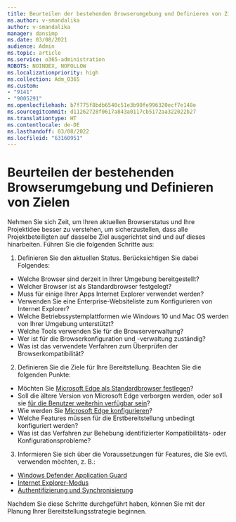 ```yaml
---
title: Beurteilen der bestehenden Browserumgebung und Definieren von Zielen
ms.author: v-smandalika
author: v-smandalika
manager: dansimp
ms.date: 03/08/2021
audience: Admin
ms.topic: article
ms.service: o365-administration
ROBOTS: NOINDEX, NOFOLLOW
ms.localizationpriority: high
ms.collection: Adm_O365
ms.custom:
- "9141"
- "9005291"
ms.openlocfilehash: b7f775f8bdb6540c51e3b90fe996320ecf7e148e
ms.sourcegitcommit: d11262728f0617a843a0117cb5172aa322022b27
ms.translationtype: HT
ms.contentlocale: de-DE
ms.lasthandoff: 03/08/2022
ms.locfileid: "63160951"
---
```

# <a name="evaluate-your-existing-browser-environment-and-define-goals"></a>Beurteilen der bestehenden Browserumgebung und Definieren von Zielen

Nehmen Sie sich Zeit, um Ihren aktuellen Browserstatus und Ihre Projektidee besser zu verstehen, um sicherzustellen, dass alle Projektbeteiligten auf dasselbe Ziel ausgerichtet sind und auf dieses hinarbeiten. Führen Sie die folgenden Schritte aus:

1. Definieren Sie den aktuellen Status. Berücksichtigen Sie dabei Folgendes:
- Welche Browser sind derzeit in Ihrer Umgebung bereitgestellt?
- Welcher Browser ist als Standardbrowser festgelegt?
- Muss für einige Ihrer Apps Internet Explorer verwendet werden?
- Verwenden Sie eine Enterprise-Websiteliste zum Konfigurieren von Internet Explorer?
- Welche Betriebssystemplattformen wie Windows 10 und Mac OS werden von Ihrer Umgebung unterstützt?
- Welche Tools verwenden Sie für die Browserverwaltung?
- Wer ist für die Browserkonfiguration und -verwaltung zuständig?
- Was ist das verwendete Verfahren zum Überprüfen der Browserkompatibilität?
2. Definieren Sie die Ziele für Ihre Bereitstellung. Beachten Sie die folgenden Punkte:
- Möchten Sie [Microsoft Edge als Standardbrowser festlegen](https://docs.microsoft.com/DeployEdge/edge-default-browser)?
- Soll die ältere Version von Microsoft Edge verborgen werden, oder soll sie [für die Benutzer weiterhin verfügbar sein](https://docs.microsoft.com/DeployEdge/microsoft-edge-sysupdate-access-old-edge)?
- Wie werden Sie [Microsoft Edge konfigurieren](https://docs.microsoft.com/DeployEdge/configure-microsoft-edge)?
- Welche Features müssen für die Erstbereitstellung unbedingt konfiguriert werden?
- Was ist das Verfahren zur Behebung identifizierter Kompatibilitäts- oder Konfigurationsprobleme?
3. Informieren Sie sich über die Voraussetzungen für Features, die Sie evtl. verwenden möchten, z. B.:
- [Windows Defender Application Guard](https://docs.microsoft.com/windows/security/threat-protection/microsoft-defender-application-guard/reqs-md-app-guard)
- [Internet Explorer-Modus](https://docs.microsoft.com/DeployEdge/edge-ie-mode)
- [Authentifizierung und Synchronisierung](https://docs.microsoft.com/DeployEdge/microsoft-edge-security-identity)

Nachdem Sie diese Schritte durchgeführt haben, können Sie mit der Planung Ihrer Bereitstellungsstrategie beginnen.
